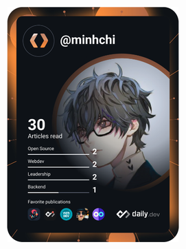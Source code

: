 <a href="https://app.daily.dev/DailyDevTips"><img src="./devcard.svg" width="400" alt="Minh Chi's Dev Card"/></a>
